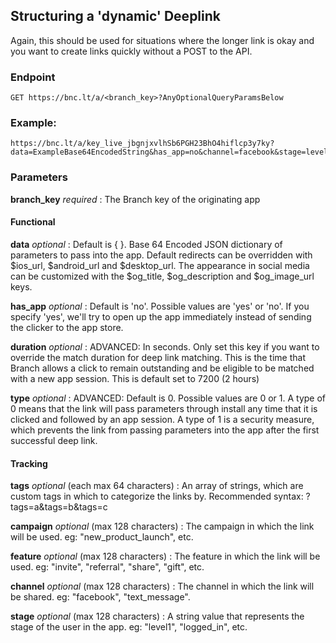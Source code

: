 
## Structuring a 'dynamic' Deeplink

Again, this should be used for situations where the longer link is okay and you want to create links quickly without a POST to the API.

### Endpoint

	GET https://bnc.lt/a/<branch_key>?AnyOptionalQueryParamsBelow

### Example:

```
https://bnc.lt/a/key_live_jbgnjxvlhSb6PGH23BhO4hiflcp3y7ky?data=ExampleBase64EncodedString&has_app=no&channel=facebook&stage=level4&feature=affiliate
```

### Parameters

**branch_key** _required_
: The Branch key of the originating app

#### Functional

**data**  _optional_ : Default is { }. Base 64 Encoded JSON dictionary of parameters to pass into the app. Default redirects can be overridden with $ios_url, $android_url and $desktop_url. The appearance in social media can be customized with the $og_title, $og_description and $og_image_url keys.

**has_app** _optional_ : Default is 'no'. Possible values are 'yes' or 'no'. If you specify 'yes', we'll try to open up the app immediately instead of sending the clicker to the app store.

**duration** _optional_ : ADVANCED: In seconds. Only set this key if you want to override the match duration for deep link matching. This is the time that Branch allows a click to remain outstanding and be eligible to be matched with a new app session. This is default set to 7200 (2 hours)

**type** _optional_ : ADVANCED: Default is 0. Possible values are 0 or 1. A type of 0 means that the link will pass parameters through install any time that it is clicked and followed by an app session. A type of 1 is a security measure, which prevents the link from passing parameters into the app after the first successful deep link.

#### Tracking

**tags** _optional_ (each max 64 characters) : An array of strings, which are custom tags in which to categorize the links by. Recommended syntax: ?tags=a&tags=b&tags=c

**campaign** _optional_ (max 128 characters) : The campaign in which the link will be used. eg: "new_product_launch", etc.

**feature** _optional_ (max 128 characters) : The feature in which the link will be used. eg: "invite", "referral", "share", "gift", etc.

**channel** _optional_ (max 128 characters) : The channel in which the link will be shared. eg: "facebook", "text_message".

**stage** _optional_ (max 128 characters) : A string value that represents the stage of the user in the app. eg: "level1", "logged_in", etc.
